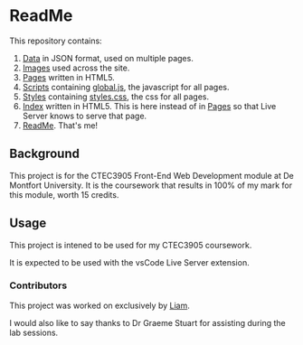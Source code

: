 # ReadMe

This repository contains:

1. [Data](data) in JSON format, used on multiple pages.
2. [Images](images) used across the site.
3. [Pages](pages) written in HTML5.
4. [Scripts](scripts) containing [global.js](scripts/global.js), the javascript for all pages.
5. [Styles](styles) containing [styles.css](styles/styles.css), the css for all pages.
6. [Index](index.html) written in HTML5. This is here instead of in [Pages](pages) so that Live Server knows to serve that page.
3. [ReadMe](readme.md). That's me!

## Background

This project is for the CTEC3905 Front-End Web Development module at De Montfort University. It is the coursework that results in 100% of my mark for this module, worth 15 credits.

## Usage

This project is intened to be used for my CTEC3905 coursework.

It is expected to be used with the vsCode Live Server extension.

### Contributors

This project was worked on exclusively by [Liam](https://github.com/liam-m-white).

I would also like to say thanks to Dr Graeme Stuart for assisting during the lab sessions.